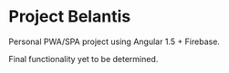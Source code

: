 # Project Belantis

Personal PWA/SPA project using Angular 1.5 + Firebase.

Final functionality yet to be determined.
